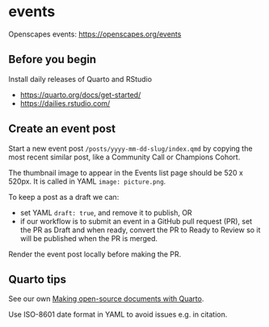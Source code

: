 # events  
Openscapes events: <https://openscapes.org/events>

## Before you begin

Install daily releases of Quarto and RStudio
- https://quarto.org/docs/get-started/
- https://dailies.rstudio.com/

## Create an event post

Start a new event post `/posts/yyyy-mm-dd-slug/index.qmd` by copying the most recent similar post, like a Community Call or Champions Cohort. 

The thumbnail image to appear in the Events list page should be 520 x 520px. It is called in YAML `image: picture.png`.

To keep a post as a draft we can:
- set YAML `draft: true`, and remove it to publish, OR
- if our workflow is to submit an event in a GitHub pull request (PR), set the PR as Draft and when ready, convert the PR to Ready to Review so it will be published when the PR is merged. 

Render the event post locally before making the PR.

## Quarto tips

See our own [Making open-source documents with Quarto](https://openscapes.github.io/quarto-website-tutorial/).

Use ISO-8601 date format in YAML to avoid issues e.g. in citation.
